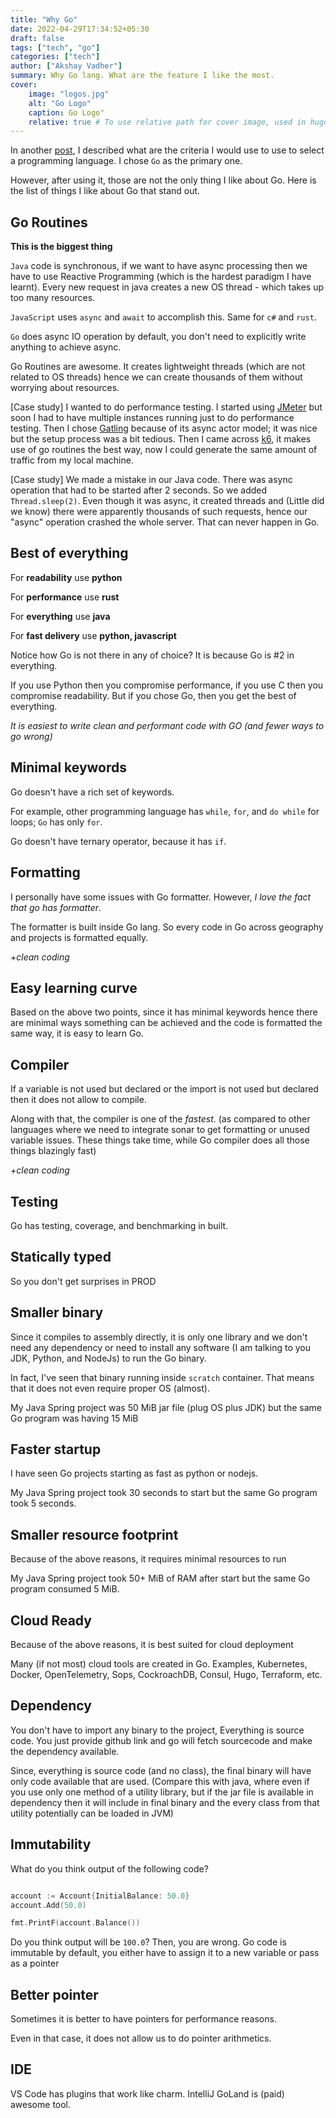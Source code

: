```yaml
---
title: "Why Go"
date: 2022-04-29T17:34:52+05:30
draft: false
tags: ["tech", "go"]
categories: ["tech"]
author: ["Akshay Vadher"]
summary: Why Go lang. What are the feature I like the most.
cover:
    image: "logos.jpg"
    alt: "Go Logo"
    caption: Go Logo"
    relative: true # To use relative path for cover image, used in hugo Page-bundles
---
```


In another [post](/posts/the-programming-language-i-am-excited-to-use/), I described what are the criteria I would use to use to select a programming language. I chose `Go` as the primary one. 

However, after using it, those are not the only thing I like about Go. Here is the list of things I like about Go that stand out. 


## Go Routines
**This is the biggest thing**

`Java` code is synchronous, if we want to have async processing then we have to use Reactive Programming (which is the hardest paradigm I have learnt). Every new request in java creates a new OS thread - which takes up too many resources.

`JavaScript` uses `async` and `await` to accomplish this. Same for `c#` and `rust`. 

`Go` does async IO operation by default, you don't need to explicitly write anything to achieve async. 

Go Routines are awesome. It creates lightweight threads (which are not related to OS threads) hence we can create thousands of them without worrying about resources. 

[Case study]
I wanted to do performance testing. I started using [JMeter](https://jmeter.apache.org/) but soon I had to have multiple instances running just to do performance testing. Then I chose [Gatling](https://gatling.io/) because of its async actor model; it was nice but the setup process was a bit tedious. Then I came across [k6](https://k6.io/), it makes use of go routines the best way, now I could generate the same amount of traffic from my local machine. 

[Case study]
We made a mistake in our Java code. There was async operation that had to be started after 2 seconds. So we added `Thread.sleep(2)`. Even though it was async, it created threads and (Little did we know) there were apparently thousands of such requests, hence our "async" operation crashed the whole server. That can never happen in Go. 

## Best of everything
For **readability** use **python**

For **performance** use **rust**

For **everything** use **java**

For **fast delivery** use **python, javascript**

Notice how Go is not there in any of choice? It is because Go is #2 in everything.

If you use Python then you compromise performance, if you use C then you compromise readability. But if you chose Go, then you get the best of everything.

*It is easiest to write clean and performant code with GO (and fewer ways to go wrong)*

## Minimal keywords
Go doesn't have a rich set of keywords. 

For example, other programming language has `while`, `for`, and `do while` for loops; `Go` has only `for`. 

Go doesn't have ternary operator, because it has `if`. 

## Formatting
I personally have some issues with Go formatter. However, *I love the fact that go has formatter*.

The formatter is built inside Go lang. So every code in Go across geography and projects is formatted equally.

_+clean coding_

## Easy learning curve
Based on the above two points, since it has minimal keywords hence there are minimal ways something can be achieved and the code is formatted the same way, it is easy to learn Go. 

## Compiler
If a variable is not used but declared or the import is not used but declared then it does not allow to compile. 

Along with that, the compiler is one of the *fastest*. (as compared to other languages where we need to integrate sonar to get formatting or unused variable issues. These things take time, while Go compiler does all those things blazingly fast)

_+clean coding_

## Testing
Go has testing, coverage, and benchmarking in built.

## Statically typed
So you don't get surprises in PROD

## Smaller binary
Since it compiles to assembly directly, it is only one library and we don't need any dependency or need to install any software (I am talking to you JDK, Python, and NodeJs) to run the Go binary. 

In fact, I've seen that binary running inside `scratch` container. That means that it does not even require proper OS (almost).

My Java Spring project was 50 MiB jar file (plug OS plus JDK) but the same Go program was having 15 MiB 

## Faster startup
I have seen Go projects starting as fast as python or nodejs.

My Java Spring project took 30 seconds to start but the same Go program took 5 seconds.

## Smaller resource footprint
Because of the above reasons, it requires minimal resources to run

My Java Spring project took 50+ MiB of RAM after start but the same Go program consumed 5 MiB.

## Cloud Ready
Because of the above reasons, it is best suited for cloud deployment

Many (if not most) cloud tools are created in Go. Examples, Kubernetes, Docker, OpenTelemetry, Sops, CockroachDB, Consul, Hugo, Terraform, etc.

## Dependency
You don't have to import any binary to the project, Everything is source code. You just provide github link and go will fetch sourcecode and make the dependency available.

Since, everything is source code (and no class), the final binary will have only code available that are used. (Compare this with java, where even if you use only one method of a utility library, but if the jar file is available in dependency then it will include in final binary and the every class from that utility potentially can be loaded in JVM)

## Immutability
What do you think output of the following code?
```go

account := Account{InitialBalance: 50.0}
account.Add(50.0)

fmt.PrintF(account.Balance())

```

Do you think output will be `100.0`? Then, you are wrong. Go code is immutable by default, you either have to assign it to a new variable or pass as a pointer

## Better pointer
Sometimes it is better to have pointers for performance reasons. 

Even in that case, it does not allow us to do pointer arithmetics. 

## IDE
VS Code has plugins that work like charm. IntelliJ GoLand is (paid) awesome tool. 